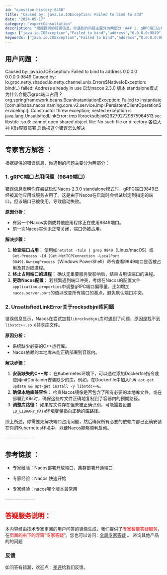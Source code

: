 ```yaml
---
id: "question-history-8458"
title: "Caused by: java.io.IOException: Failed to bind to add"
date: "2024-05-17"
category: "expertConsultation"
description: "根据提供的错误信息，你遇到的问题主要分为两部分：### 1. gRPC端口占用问题（9849端口）错误信息表明你在尝试启动Nacos 2.3.0 standalone模式时，gRPC端口9849已经被其他应用或服务占用了。这是由于Nacos在启动时会尝试绑定到指定的端口，但该端口已被使用，导致启动失"
tags: ["java.io.IOException","Failed to bind","address","0.0.0.0:9849","io.grpc.netty.shaded.io.netty.channel.unix.Errors$NativeIoException","bind","failed","Address already in use","nacos","2.3.0","standalone","grpc端口占用","org.springframework.beans.BeanInstantiationException","Failed to instantiate","com.alibaba.nacos.naming.core.v2.service.impl.PersistentClientOperationServiceImpl","Constructor threw exception","java.lang.UnsatisfiedLinkError","tmp librocksdbjni6292792729875964513.so","libstdc++.so.6","cannot open shared object file","No such file or directory","K8s","容器部署","启动报错"]
keywords: ["java.io.IOException","Failed to bind","address","0.0.0.0:9849","io.grpc.netty.shaded.io.netty.channel.unix.Errors$NativeIoException","bind","failed","Address already in use","nacos","2.3.0","standalone","grpc端口占用","org.springframework.beans.BeanInstantiationException","Failed to instantiate","com.alibaba.nacos.naming.core.v2.service.impl.PersistentClientOperationServiceImpl","Constructor threw exception","java.lang.UnsatisfiedLinkError","tmp librocksdbjni6292792729875964513.so","libstdc++.so.6","cannot open shared object file","No such file or directory","K8s","容器部署","启动报错"]
---
```


## 用户问题 ： 
 Caused by: java.io.IOException: Failed to bind to address 0.0.0.0 0.0.0.0:9849 Caused by: io.grpc.netty.shaded.io.netty.channel.unix.Errors$NativeIoException: bind(..) failed: Address already in use 启动nacos 2.3.0 版本 standalone模式 为什么会提示grpc端口占用？ org.springframework.beans.BeanInstantiationException: Failed to instantiate [com.alibaba.nacos.naming.core.v2.service.impl.PersistentClientOperationServiceImpl]: Constructor threw exception; nested exception is java.lang.UnsatisfiedLinkError:  tmp librocksdbjni6292792729875964513.so: libstdc  .so.6: cannot open shared object file: No such file or directory  各位大神  K8s容器部署 启动报这个错误怎么解决  

---------------
## 专家官方解答 ：

根据提供的错误信息，你遇到的问题主要分为两部分：

### 1. gRPC端口占用问题（9849端口）

错误信息表明你在尝试启动Nacos 2.3.0 standalone模式时，gRPC端口9849已经被其他应用或服务占用了。这是由于Nacos在启动时会尝试绑定到指定的端口，但该端口已被使用，导致启动失败。

**原因分析：**
- 有另一个Nacos实例或其他应用程序正在使用9849端口。
- 前一次Nacos实例未正常关闭，端口仍被占用。

**解决步骤：**
1. **检查端口占用：** 使用如`netstat -tuln | grep 9849`（Linux/macOS）或`Get-Process -Id (Get-NetTCPConnection -LocalPort 9849).OwningProcess`（Windows PowerShell）命令查看9849端口是否被占用及其对应进程。
2. **终止占用端口的进程：** 确认无重要服务受影响后，结束占用该端口的进程。
3. **更改Nacos配置：** 若频繁遇到端口冲突，考虑在Nacos的配置文件`application.properties`中调整gRPC端口偏移量，比如增加`nacos.server.port`的值以改变所有端口的基点，避免默认端口冲突。

### 2. UnsatisfiedLinkError关于rocksdbjni库问题

错误信息显示，Nacos在尝试加载`librocksdbjni`库时遇到了问题，原因是找不到`libstdc++.so.6`共享库文件。

**原因分析：**
- 系统缺少必要的C++运行库。
- Nacos依赖的本地库未能正确部署到容器内。

**解决步骤：**
1. **安装缺失的C++库：** 在Kubernetes环境下，可以通过添加Dockerfile指令或使用initContainer安装缺少的库。例如，在Dockerfile中加入`RUN apt-get update && apt-get install -y libstdc++6`。
2. **确保本地库兼容性：** 检查Nacos镜像是否包含了所有必要的本地库文件，或在部署到K8s时，确保这些库文件正确地复制到了容器内的预期路径。
3. **调整库路径：** 如果库文件存在但未被正确识别，可能需要设置`LD_LIBRARY_PATH`环境变量指向正确的库路径。

综上所述，你需要先解决端口占用问题，然后确保所有必要的依赖库都已正确安装在你的Kubernetes环境中，以便Nacos能够顺利启动。


<font color="#949494">---------------</font> 


## 参考链接 ：

* 专家经验：Nacos部署开放端口，集群部署开通端口 
 
 * 专家经验：Nacos 快速开始 
 
 * 专家经验：nacos哪个版本最常用 


 <font color="#949494">---------------</font> 
 


## <font color="#FF0000">答疑服务说明：</font> 

本内容经由技术专家审阅的用户问答的镜像生成，我们提供了<font color="#FF0000">专家智能答疑服务</font>，在<font color="#FF0000">页面的右下的浮窗”专家答疑“</font>。您也可以访问 : [全局专家答疑](https://answer.opensource.alibaba.com/docs/intro) 。 咨询其他产品的的问题

### 反馈
如问答有错漏，欢迎点：[差评](https://ai.nacos.io/user/feedbackByEnhancerGradePOJOID?enhancerGradePOJOId=13675)给我们反馈。
